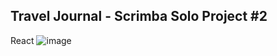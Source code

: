 ## Travel Journal - Scrimba Solo Project #2

React
![image](https://github.com/BGiraldox/TravelJournal/assets/82675288/e8ead806-8a07-4605-9761-f0c8330365b8)
